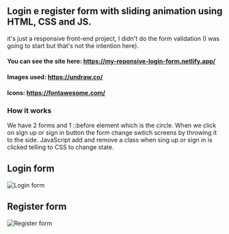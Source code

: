 ## Login e register form with sliding animation using HTML, CSS and JS.
it's just a responsive front-end project, I didn't do the form validation (I was going to start but that's not the intention here).

#### You can see the site here: https://my-reponsive-login-form.netlify.app/

#### Images used: https://undraw.co/
#### Icons: https://fontawesome.com/

### How it works
We have 2 forms and 1 ::before element which is the circle.
When we click on sign up or sign in button the form change swtich screens by throwing it to the side.
JavaScript add and remove a class when sing up or sign in is clicked telling to CSS to change state.

## Login form
<img src="https://i.imgur.com/Vf6IcGs.png" alt="Login form"/>

## Register form
<img src="https://i.imgur.com/Bl03zIL.png" alt="Register form"/>
